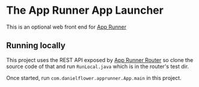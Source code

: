 The App Runner App Launcher
===========================

This is an optional web front end for [App Runner](https://github.com/danielflower/app-runner)

Running locally
---------------

This project uses the REST API exposed by 
[App Runner Router](https://github.com/danielflower/app-runner-router)
so clone the source code of that and run `RunLocal.java` which is in the router's test dir.

Once started, run `com.danielflower.apprunner.App.main` in this project.
